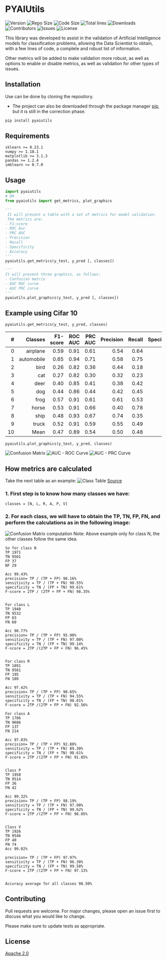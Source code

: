 # PYAIUtils


![Version](https://img.shields.io/pypi/v/pyaiutils)
![Repo Size](https://img.shields.io/github/repo-size/CRIA-CIMATEC/pyaitutils)
![Code Size](https://img.shields.io/github/languages/code-size/CRIA-CIMATEC/pyaitutils)
![Total lines](https://img.shields.io/tokei/lines/github/CRIA-CIMATEC/pyaitutils)
![Downloads](https://img.shields.io/github/downloads/CRIA-CIMATEC/pyaitutils/total) 
![Contributors](https://img.shields.io/github/contributors/CRIA-CIMATEC/pyaitutils?color=dark-green) 
![Issues](https://img.shields.io/github/issues/CRIA-CIMATEC/pyaitutils) 
![License](https://img.shields.io/github/license/CRIA-CIMATEC/pyaitutils) 


This library was developed to assist in the validation of Artificial Intelligence models for classification problems, allowing the Data Scientist to obtain, with a few lines of code, a complete and robust list of information.

Other metrics will be added to make validation more robust, as well as options to enable or disable metrics, as well as validation for other types of issues.

## Installation

Use can be done by cloning the repository.

* The project can also be downloaded through the package manager [pip](https://pypi.org/project/pyaiutils/), but it is still in the correction phase.

```bash
pip install pyaiutils
```

## Requirements
```
sklearn >= 0.23.1
numpy >= 1.18.1
matplotlib >= 3.1.3
pandas >= 1.2.4
imblearn >= 0.7.0
```

## Usage

```python
import pyaiutils
# OR
from pyaiutils import get_metrics, plot_graphics

'''
 It will present a table with a set of metrics for model validation.
 The metrics are:
- F1-score
- ROC Auc
- PRC AUC
- Precision
- Recall
- Specificity
- Accuracy
'''
pyaiutils.get_metrics(y_test, y_pred [, classes])

'''
It will present three graphics, as follows:
- Confusion matrix
- AUC ROC curve
- AUC PRC curve
'''
pyaiutils.plot_graphics(y_test, y_pred [, classes])
```

## Example using Cifar 10
```
pyaiutils.get_metrics(y_test, y_pred, classes)
```

| # | Classes | F1-score | ROC AUC | PRC AUC | Precision | Recall | Specificity | Accuracy |
|---:|---:|---:|---:|---:|---:|---:|---:|---:|
| 0 | airplane | 0.59 | 0.91 | 0.61 | 0.54 | 0.64 | 0.94 | 0.91 |
| 1 | automobile | 0.65 | 0.94 | 0.71 | 0.58 | 0.75 | 0.94 | 0.92 |
| 2 | bird | 0.26 | 0.82 | 0.36 | 0.44 | 0.18 | 0.97 | 0.90 |
| 3 | cat | 0.27 | 0.82 | 0.30 | 0.32 | 0.23 | 0.95 | 0.88 |
| 4 | deer | 0.40 | 0.85 | 0.41 | 0.38 | 0.42 | 0.92 | 0.87 |
| 5 | dog | 0.44 | 0.86 | 0.44 | 0.42 | 0.45 | 0.93 | 0.88 |
| 6 | frog | 0.57 | 0.91 | 0.61 | 0.61 | 0.53 | 0.96 | 0.92 |
| 7 | horse | 0.53 | 0.91 | 0.66 | 0.40 | 0.78 | 0.87 | 0.86 |
| 8 | ship | 0.48 | 0.93 | 0.67 | 0.74 | 0.35 | 0.99 | 0.92 |
| 9 | truck | 0.52 | 0.91 | 0.59 | 0.55 | 0.49 | 0.96 | 0.91 |
| 10 | Mean | 0.47 | 0.89 | 0.54 | 0.50 | 0.48 | 0.94 | 0.90 |


```
pyaiutils.plot_graphics(y_test, y_pred, classes)
```
![Confusion Matrix](https://i.imgur.com/lMOeECX.png)
![AUC - ROC Curve](https://i.imgur.com/b70dA0C.png)
![AUC - PRC Curve](https://i.imgur.com/jLHgbVS.png)

## How metrics are calculated

Take the next table as an example:
![Class Table](https://i.imgur.com/Hd7PV97.png)
[Source](https://www.researchgate.net/post/Can_someone_help_me_to_calculate_accuracy_sensitivity_of_a_66_confusion_matrix)

### 1. First step is to know how many classes we have:
```
classes = [N, L, R, A, P, V]
```

### 2. For each class, we will have to obtain the TP, TN, FP, FN, and perform the calculations as in the following image:
![Confusion Matrix computation](https://i.imgur.com/ILjo2GB.png)
Note: Above example only for class N, the other classes follow the same idea.

```
So for class N
TP 1971
TN 9501
FP 37
NF 29

Acc 99.43%
precision= TP / (TP + FP) 98.16%
sensitivity = TP / (TP + FN) 98.55%
specificity = TN / (FP + TN) 99.61%
F-score = 2TP / (2TP + FP + FN) 98.35%


For class L
TP 1940
TN 9532
FP 83
FN 60

Acc 98.77%
precision= TP / (TP + FP) 95.90%
sensitivity = TP / (TP + FN) 97.00%
specificity = TN / (FP + TN) 99.14%
F-score = 2TP /(2TP + FP + FN) 96.45%


For class R
TP 1891
TN 9581
FP 195
FN 109

Acc 97.42%
precision= TP / (TP + FP) 90.65%
sensitivity = TP / (TP + FN) 94.55%
specificity = TN / (FP + TN) 98.01%
F-score = 2TP /(2TP + FP + FN) 92.56%

For class A
TP 1786
TN 9686
FP 137
FN 214

Acc 97.03%
precision= TP / (TP + FP) 92.88%
sensitivity = TP / (TP + FN) 89.30%
specificity = TN / (FP + TN) 98.61%
F-score = 2TP /(2TP + FP + FN) 91.05%


Class P
TP 1958
TN 9514
FP 36
FN 42

Acc 99.32%
precision= TP / (TP + FP) 98.19%
sensitivity = TP / (TP + FN) 97.90%
specificity = TN / (FP + TN) 99.62%
F-score = 2TP /(2TP + FP + FN) 98.05%


Class V
TP 1926
TN 9546
FP 40
FN 74
Acc 99.02%

precision= TP / (TP + FP) 97.97%
sensitivity = TP / (TP + FN) 96.30%
specificity = TN / (FP + TN) 99.58%
F-score = 2TP /(2TP + FP + FN) 97.13%


Accuracy average for all classes 98.50%
```

## Contributing
Pull requests are welcome. For major changes, please open an issue first to discuss what you would like to change.

Please make sure to update tests as appropriate.

## License
[Apache 2.0](https://choosealicense.com/licenses/apache-2.0/)
